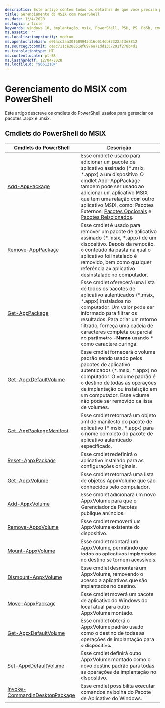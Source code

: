 ```yaml
---
description: Este artigo contém todos os detalhes de que você precisa para gerenciar a implantação de aplicativos MSIX em um ambiente empresarial.  Este artigo destina-se a profissionais corporativos e desenvolvedores de TI.
title: Gerenciamento do MSIX com PowerShell
ms.date: 12/4/2020
ms.topic: article
keywords: windows 10, implantação, msix, PowerShell, PSH, PS, PoSh, cmdlets
ms.assetid: ''
ms.localizationpriority: medium
ms.openlocfilehash: e90acc3aa30f689943d16c014db87322af3e8812
ms.sourcegitcommit: de0c711ce28851ef6976a71dd1317291f278b4d1
ms.translationtype: HT
ms.contentlocale: pt-BR
ms.lasthandoff: 12/04/2020
ms.locfileid: "96612104"
---
```

# <a name="managing-msix-with-powershell"></a>Gerenciamento do MSIX com PowerShell
Este artigo descreve os cmdlets do PowerShell usados para gerenciar os pacotes .appx e .msix.

## <a name="msix-powershell-cmdlets"></a>Cmdlets do PowerShell do MSIX

| Cmdlets do PowerShell | Descrição |
|-------------------|-------------|
| [Add-AppPackage](/powershell/module/appx/add-appxpackage) | Esse cmdlet é usado para adicionar um pacote de aplicativo assinado (*.msix, *.appx) a um dispositivo. O cmdlet Add-AppPackage também pode ser usado ao adicionar um aplicativo MSIX que tem uma relação com outro aplicativo MSIX, como: Pacotes Externos, [Pacotes Opcionais](../package/optional-packages.md) e [Pacotes Relacionados](../package/optional-packages.md). |
| [Remove-AppPackage](/powershell/module/appx/remove-appxpackage) | Esse cmdlet é usado para remover um pacote de aplicativo assinado (*.msix, *.appx) de um dispositivo. Depois da remoção, o conteúdo da pasta na qual o aplicativo foi instalado é removido, bem como qualquer referência ao aplicativo desinstalado no computador. |
| [Get-AppPackage](/powershell/module/appx/get-appxpackage) | Esse cmdlet oferecerá uma lista de todos os pacotes de aplicativo autenticados (*.msix, *.appx) instalados no computador. Um valor pode ser informado para filtrar os resultados. Para criar um retorno filtrado, forneça uma cadeia de caracteres completa ou parcial no parâmetro **-Name** usando * como caractere curinga. |
| [Get-AppxDefaultVolume](/powershell/module/appx/get-appxdefaultvolume) | Esse cmdlet fornecerá o volume padrão sendo usado pelos pacotes de aplicativo autenticados (*.msix, *.appx) no computador. O volume padrão é o destino de todas as operações de implantação ou instalação em um computador. Esse volume não pode ser removido da lista de volumes. |
| [Get-AppPackageManifest](/powershell/module/appx/get-appxpackagemanifest) | Esse cmdlet retornará um objeto xml de manifesto do pacote de aplicativo (*.msix, *.appx) para o nome completo do pacote de aplicativo autenticado especificado. |
| [Reset-AppxPackage](/powershell/module/appx/reset-appxpackage) | Esse cmdlet redefinirá o aplicativo instalado para as configurações originais. |
| [Get-AppxVolume](/powershell/module/appx/get-appxvolume) | Esse cmdlet retornará uma lista de objetos AppxVolume que são conhecidos pelo computador. |
| [Add-AppxVolume](/powershell/module/appx/add-appxvolume) | Esse cmdlet adicionará um novo AppxVolume para que o Gerenciador de Pacotes publique anúncios. |
| [Remove-AppxVolume](/powershell/module/appx/remove-appxvolume) | Esse cmdlet removerá um AppxVolume existente do dispositivo. |
| [Mount-AppxVolume](/powershell/module/appx/mount-appxvolume) | Esse cmdlet montará um AppxVolume, permitindo que todos os aplicativos implantados no destino se tornem acessíveis. |
| [Dismount-AppxVolume](/powershell/module/appx/dismount-appxvolume) | Esse cmdlet desmontará um AppxVolume, removendo o acesso a aplicativos que são implantados no destino. |
| [Move-AppxPackage](/powershell/module/appx/move-appxpackage) | Esse cmdlet moverá um pacote de aplicativo do Windows do local atual para outro AppxVolume montado. |
| [Get-AppxDefaultVolume](/powershell/module/appx/get-appxdefaultvolume) | Esse cmdlet obterá o AppxVolume padrão usado como o destino de todas as operações de implantação para o dispositivo. |
| [Set-AppxDefaultVolume](/powershell/module/appx/set-appxdefaultvolume) | Esse cmdlet definirá outro AppxVolume montado como o novo destino padrão para todas as operações de implantação no dispositivo. |
| [Invoke-CommandInDesktopPackage](/powershell/module/appx/invoke-commandindesktoppackage) | Esse cmdlet possibilita executar comandos na bolha do Pacote de Aplicativo do Windows. |
